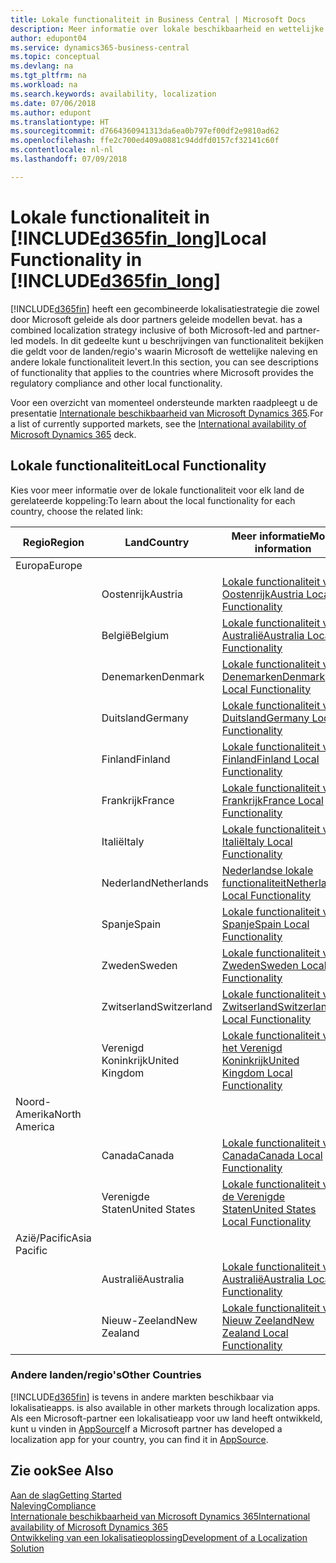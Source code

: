 ```yaml
---
title: Lokale functionaliteit in Business Central | Microsoft Docs
description: Meer informatie over lokale beschikbaarheid en wettelijke naleving van Dynamics 365 Business Central.
author: edupont04
ms.service: dynamics365-business-central
ms.topic: conceptual
ms.devlang: na
ms.tgt_pltfrm: na
ms.workload: na
ms.search.keywords: availability, localization
ms.date: 07/06/2018
ms.author: edupont
ms.translationtype: HT
ms.sourcegitcommit: d7664360941313da6ea0b797ef00df2e9810ad62
ms.openlocfilehash: ffe2c700ed409a0881c94ddfd0157cf32141c60f
ms.contentlocale: nl-nl
ms.lasthandoff: 07/09/2018

---
```

# <a name="local-functionality-in-included365finlongincludesd365finlongmdmd"></a><span data-ttu-id="51a2a-103">Lokale functionaliteit in [!INCLUDE[d365fin_long](includes/d365fin_long_md.md)]</span><span class="sxs-lookup"><span data-stu-id="51a2a-103">Local Functionality in [!INCLUDE[d365fin_long](includes/d365fin_long_md.md)]</span></span>
[!INCLUDE[d365fin](includes/d365fin_md.md)]<span data-ttu-id="51a2a-104"> heeft een gecombineerde lokalisatiestrategie die zowel door Microsoft geleide als door partners geleide modellen bevat.</span><span class="sxs-lookup"><span data-stu-id="51a2a-104"> has a combined localization strategy inclusive of both Microsoft-led and partner-led models.</span></span> <span data-ttu-id="51a2a-105">In dit gedeelte kunt u beschrijvingen van functionaliteit bekijken die geldt voor de landen/regio's waarin Microsoft de wettelijke naleving en andere lokale functionaliteit levert.</span><span class="sxs-lookup"><span data-stu-id="51a2a-105">In this section, you can see descriptions of functionality that applies to the countries where Microsoft provides the regulatory compliance and other local functionality.</span></span>  

<span data-ttu-id="51a2a-106">Voor een overzicht van momenteel ondersteunde markten raadpleegt u de presentatie [Internationale beschikbaarheid van Microsoft Dynamics 365](https://docs.microsoft.com/en-us/dynamics365/get-started/availability).</span><span class="sxs-lookup"><span data-stu-id="51a2a-106">For a list of currently supported markets, see the [International availability of Microsoft Dynamics 365](https://docs.microsoft.com/en-us/dynamics365/get-started/availability) deck.</span></span>  

## <a name="local-functionality"></a><span data-ttu-id="51a2a-107">Lokale functionaliteit</span><span class="sxs-lookup"><span data-stu-id="51a2a-107">Local Functionality</span></span>
<span data-ttu-id="51a2a-108">Kies voor meer informatie over de lokale functionaliteit voor elk land de gerelateerde koppeling:</span><span class="sxs-lookup"><span data-stu-id="51a2a-108">To learn about the local functionality for each country, choose the related link:</span></span>

| <span data-ttu-id="51a2a-109">Regio</span><span class="sxs-lookup"><span data-stu-id="51a2a-109">Region</span></span> | <span data-ttu-id="51a2a-110">Land</span><span class="sxs-lookup"><span data-stu-id="51a2a-110">Country</span></span> | <span data-ttu-id="51a2a-111">Meer informatie</span><span class="sxs-lookup"><span data-stu-id="51a2a-111">More information</span></span> |
| --- | --- |--- |
| <span data-ttu-id="51a2a-112">Europa</span><span class="sxs-lookup"><span data-stu-id="51a2a-112">Europe</span></span> |  | |
|        | <span data-ttu-id="51a2a-113">Oostenrijk</span><span class="sxs-lookup"><span data-stu-id="51a2a-113">Austria</span></span> | [<span data-ttu-id="51a2a-114">Lokale functionaliteit voor Oostenrijk</span><span class="sxs-lookup"><span data-stu-id="51a2a-114">Austria Local Functionality</span></span>](localfunctionality/austria/austria-local-functionality.md) |
|        | <span data-ttu-id="51a2a-115">België</span><span class="sxs-lookup"><span data-stu-id="51a2a-115">Belgium</span></span> |  [<span data-ttu-id="51a2a-116">Lokale functionaliteit voor Australië</span><span class="sxs-lookup"><span data-stu-id="51a2a-116">Australia Local Functionality</span></span>](localfunctionality/belgium/belgium-local-functionality.md) |
|        | <span data-ttu-id="51a2a-117">Denemarken</span><span class="sxs-lookup"><span data-stu-id="51a2a-117">Denmark</span></span> | [<span data-ttu-id="51a2a-118">Lokale functionaliteit voor Denemarken</span><span class="sxs-lookup"><span data-stu-id="51a2a-118">Denmark Local Functionality</span></span>](localfunctionality/denmark/denmark-local-functionality.md) |
|        | <span data-ttu-id="51a2a-119">Duitsland</span><span class="sxs-lookup"><span data-stu-id="51a2a-119">Germany</span></span> | [<span data-ttu-id="51a2a-120">Lokale functionaliteit voor Duitsland</span><span class="sxs-lookup"><span data-stu-id="51a2a-120">Germany Local Functionality</span></span>](localfunctionality/germany/germany-local-functionality.md) |
|        | <span data-ttu-id="51a2a-121">Finland</span><span class="sxs-lookup"><span data-stu-id="51a2a-121">Finland</span></span> | [<span data-ttu-id="51a2a-122">Lokale functionaliteit voor Finland</span><span class="sxs-lookup"><span data-stu-id="51a2a-122">Finland Local Functionality</span></span>](localfunctionality/finland/finland-local-functionality.md) |
|        | <span data-ttu-id="51a2a-123">Frankrijk</span><span class="sxs-lookup"><span data-stu-id="51a2a-123">France</span></span> | [<span data-ttu-id="51a2a-124">Lokale functionaliteit voor Frankrijk</span><span class="sxs-lookup"><span data-stu-id="51a2a-124">France Local Functionality</span></span>](localfunctionality/france/france-local-functionality.md) |
|        | <span data-ttu-id="51a2a-125">Italië</span><span class="sxs-lookup"><span data-stu-id="51a2a-125">Italy</span></span> | [<span data-ttu-id="51a2a-126">Lokale functionaliteit voor Italië</span><span class="sxs-lookup"><span data-stu-id="51a2a-126">Italy Local Functionality</span></span>](localfunctionality/italy/italy-local-functionality.md) |
|        | <span data-ttu-id="51a2a-127">Nederland</span><span class="sxs-lookup"><span data-stu-id="51a2a-127">Netherlands</span></span> | [<span data-ttu-id="51a2a-128">Nederlandse lokale functionaliteit</span><span class="sxs-lookup"><span data-stu-id="51a2a-128">Netherlands Local Functionality</span></span>](localfunctionality/netherlands/netherlands-local-functionality.md) |
|        | <span data-ttu-id="51a2a-129">Spanje</span><span class="sxs-lookup"><span data-stu-id="51a2a-129">Spain</span></span> | [<span data-ttu-id="51a2a-130">Lokale functionaliteit voor Spanje</span><span class="sxs-lookup"><span data-stu-id="51a2a-130">Spain Local Functionality</span></span>](localfunctionality/spain/spain-local-functionality.md) |
|        | <span data-ttu-id="51a2a-131">Zweden</span><span class="sxs-lookup"><span data-stu-id="51a2a-131">Sweden</span></span> | [<span data-ttu-id="51a2a-132">Lokale functionaliteit voor Zweden</span><span class="sxs-lookup"><span data-stu-id="51a2a-132">Sweden Local Functionality</span></span>](localfunctionality/sweden/sweden-local-functionality.md) |
|        | <span data-ttu-id="51a2a-133">Zwitserland</span><span class="sxs-lookup"><span data-stu-id="51a2a-133">Switzerland</span></span> | [<span data-ttu-id="51a2a-134">Lokale functionaliteit voor Zwitserland</span><span class="sxs-lookup"><span data-stu-id="51a2a-134">Switzerland Local Functionality</span></span>](localfunctionality/switzerland/switzerland-local-functionality.md) |
|        | <span data-ttu-id="51a2a-135">Verenigd Koninkrijk</span><span class="sxs-lookup"><span data-stu-id="51a2a-135">United Kingdom</span></span> | [<span data-ttu-id="51a2a-136">Lokale functionaliteit voor het Verenigd Koninkrijk</span><span class="sxs-lookup"><span data-stu-id="51a2a-136">United Kingdom Local Functionality</span></span>](localfunctionality/unitedkingdom/united-kingdom-local-functionality.md) |
| <span data-ttu-id="51a2a-137">Noord-Amerika</span><span class="sxs-lookup"><span data-stu-id="51a2a-137">North America</span></span> |       |  |
|               | <span data-ttu-id="51a2a-138">Canada</span><span class="sxs-lookup"><span data-stu-id="51a2a-138">Canada</span></span>|[<span data-ttu-id="51a2a-139">Lokale functionaliteit voor Canada</span><span class="sxs-lookup"><span data-stu-id="51a2a-139">Canada Local Functionality</span></span>](localfunctionality/canada/canada-local-functionality.md) |
|               | <span data-ttu-id="51a2a-140">Verenigde Staten</span><span class="sxs-lookup"><span data-stu-id="51a2a-140">United States</span></span>|[<span data-ttu-id="51a2a-141">Lokale functionaliteit voor de Verenigde Staten</span><span class="sxs-lookup"><span data-stu-id="51a2a-141">United States Local Functionality</span></span>](localfunctionality/unitedstates/united-states-local-functionality.md) |
| <span data-ttu-id="51a2a-142">Azië/Pacific</span><span class="sxs-lookup"><span data-stu-id="51a2a-142">Asia Pacific</span></span> |       |  |
|        | <span data-ttu-id="51a2a-143">Australië</span><span class="sxs-lookup"><span data-stu-id="51a2a-143">Australia</span></span> | [<span data-ttu-id="51a2a-144">Lokale functionaliteit voor Australië</span><span class="sxs-lookup"><span data-stu-id="51a2a-144">Australia Local Functionality</span></span>](localfunctionality/australia/australia-local-functionality.md) |
|        | <span data-ttu-id="51a2a-145">Nieuw-Zeeland</span><span class="sxs-lookup"><span data-stu-id="51a2a-145">New Zealand</span></span> | [<span data-ttu-id="51a2a-146">Lokale functionaliteit voor Nieuw Zeeland</span><span class="sxs-lookup"><span data-stu-id="51a2a-146">New Zealand Local Functionality</span></span>](localfunctionality/newzealand/new-zealand-local-functionality.md) |

### <a name="other-countries"></a><span data-ttu-id="51a2a-147">Andere landen/regio's</span><span class="sxs-lookup"><span data-stu-id="51a2a-147">Other Countries</span></span>
[!INCLUDE[d365fin](includes/d365fin_md.md)]<span data-ttu-id="51a2a-148"> is tevens in andere markten beschikbaar via lokalisatieapps.</span><span class="sxs-lookup"><span data-stu-id="51a2a-148"> is also available in other markets through localization apps.</span></span> <span data-ttu-id="51a2a-149">Als een Microsoft-partner een lokalisatieapp voor uw land heeft ontwikkeld, kunt u vinden in [AppSource](https://appsource.microsoft.com/en-us/product/dynamics-365-business-central/)</span><span class="sxs-lookup"><span data-stu-id="51a2a-149">If a Microsoft partner has developed a localization app for your country, you can find it in [AppSource](https://appsource.microsoft.com/en-us/product/dynamics-365-business-central/).</span></span>

## <a name="see-also"></a><span data-ttu-id="51a2a-150">Zie ook</span><span class="sxs-lookup"><span data-stu-id="51a2a-150">See Also</span></span>
[<span data-ttu-id="51a2a-151">Aan de slag</span><span class="sxs-lookup"><span data-stu-id="51a2a-151">Getting Started</span></span>](product-get-started.md)  
[<span data-ttu-id="51a2a-152">Naleving</span><span class="sxs-lookup"><span data-stu-id="51a2a-152">Compliance</span></span>](compliance/compliance-overview.md)  
[<span data-ttu-id="51a2a-153">Internationale beschikbaarheid van Microsoft Dynamics 365</span><span class="sxs-lookup"><span data-stu-id="51a2a-153">International availability of Microsoft Dynamics 365</span></span>](https://docs.microsoft.com/en-us/dynamics365/get-started/availability)  
[<span data-ttu-id="51a2a-154">Ontwikkeling van een lokalisatieoplossing</span><span class="sxs-lookup"><span data-stu-id="51a2a-154">Development of a Localization Solution</span></span>](/dynamics365/business-central/dev-itpro/developer/readiness/readiness-develop-localization)  

